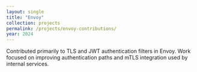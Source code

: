 ```yaml
---
layout: single
title: "Envoy"
collection: projects
permalink: /projects/envoy-contributions/
year: 2024
---
```


Contributed primarily to TLS and JWT authentication filters in Envoy. Work focused on improving authentication paths and mTLS integration used by internal services.
